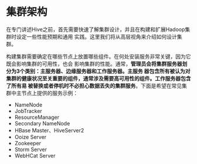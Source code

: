 集群架构
===================================================================================
在专门讲述Hive之前，首先需要快速了解集群设计，并且在构建和扩展Hadoop集群时设定一些性能预期和通用
实践。这里我们将从高层视角来介绍如何设计集群。

构建集群需要确定在哪些节点上放置哪些组件。在何处安装服务非常关键，因为它既会影响集群的可用性，也会
影响集群的性能。通常，**管理员会将集群服务器划分为3个类别：主服务器、边缘服务器和工作服务器。主服务
器包含所有被认为对集群的健康状况至关重要的组件，通常涉及需要高可用性的组件。工作服务器包含了所有易
被替换或者停机时不必担心数据丢失的集群服务**。下面是希望在常见集群中主节点上提供的服务示例：
+ NameNode
+ JobTracker 
+ ResourceManager
+ Secondary NameNode
+ HBase Master、HiveServer2
+ Ooize Server 
+ Zookeeper 
+ Storm Server 
+ WebHCat Server 



